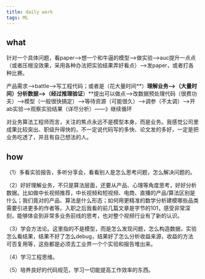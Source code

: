 ```yaml
---
title: daily work
tags: ML
---
```


## what

针对一个具体问题，看paper—>想一个和牛逼的模型—>做实验—>auc提升一点点（或者压根没效果，采用各种办法把实验结果弄好看点）—>发paper，或者打各种比赛。

产品需求—>battle—>写工程代码；或者是（花大量时间**）**理解业务—>（大量时间）分析数据—>（经过推理验证**）**提出可以做点—>改数据预处理代码（很费功夫）—>模型（一般很快搞定）—>等待资源（可能很久）—>调参（不太调）—>开ab实验—>观察实验结果（详尽分析）——》继续循环

对业务算法工程师而言，关注的焦点永远不是模型本身，而是业务。我感觉公司里成果比较突出、职级升得快的，不一定说代码写的多快、论文发的多好，一定是把业务吃透了，并且有自己想法的人。

## how

（1）多看实验报告，多听分享会，看看别人是怎么思考问题，怎么解决问题的。

（2）好好理解业务，不只是算法层面，还要从产品、心理等角度思考，好好分析数据。比如做中长视频推荐，中长视频和短视频、电商、直播的产品/算法区别是什么；我们竟对的产品、算法是什么形态；如何用更精准的数学分析建模哪些品类需要引进更多的作者等。入职之后我看的前几篇文章是字节的101，感受非常深刻，能够体会到非常多业务前线的思考，也对整个视频行业有了新的认识。

（3）学会方法论。这里指的不是模型，而是怎么发现问题，怎么构造数据，实验怎么看结果，结果不好了怎么debug，结果好了怎么分析收益来源，收益的方法可否复用等，这些都是必须去工业界一个个实验和报告堆出来。

（4）学习工程思维。

（5）培养良好的代码规范，学习一切能提高工作效率的东西。
